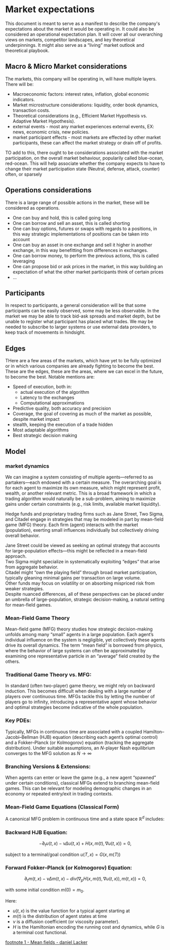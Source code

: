 # Market expectations
This document is meant to serve as a manifest to describe the company's expectations about the market it would be operating in. It could also be considered an operational expectation plan.
It will cover all our overarching views on markets, competitor landscapes, and key theoretical underpinnings. It might also serve as a “living” market outlook and theoretical playbook.

## Macro & Micro Market considerations
The markets, this company will be operating in, will have multiple layers. There will be:
- Macroeconomic factors: interest rates, inflation, global economic indicators.
- Market microstructure considerations: liquidity, order book dynamics, transaction costs.
- Theoretical considerations (e.g., Efficient Market Hypothesis vs. Adaptive Market Hypothesis).
- external events - most any market experiences external events, EX: news, economic crisis, new policies.
- market participant effects - most markets are effected by other market participants, these can affect the market strategy or drain off of profits.

TO add to this, there ought to be considerations associated with the market participation, on the overall market behaviour, popularily called blue-ocean, red-ocean.
This will help associate whether the company expects to have to change their market participation state (Neutral, defense, attack, counter) often, or sparsely

## Operations considerations
There is a large range of possible actions in the market, these will be considered as operations.
- One can buy and hold, this is called going long
- One can borrow and sell an asset, this is called shorting
- One can buy options, futures or swaps with regards to a positions, in this way strategic implementations of positions can be taken into account
- One can buy an asset in one exchange and sell it higher in another exchange, in this way benefitting from differences in exchanges.
- One can borrow money, to perform the previous actions, this is called leveraging
- One can propose bid or ask prices in the market, in this way building an expectation of what the other market participants think of certain prices
- ...

## Participants
In respect to participants, a general consideration will be that some participants can be easily observed, some may be less observable.
In the market we may be able to track bid-ask spreads and market depth, but be unable to register what participant has placed what trades.
We may be needed to subscribe to larger systems or use external data providers, to keep track of movements in hindsight.

## Edges
THere are a few areas of the markets, which have yet to be fully optimized or in which various companies are already fighting to become the best.
These are the edges, these are the areas, where we can excel in the future, to become the best. Notable mentions are:
- Speed of execution, both in:
  - actual execution of the algorithm
  - Latency to the exchanges
  - Computational approximations
- Predictive quality, both accuracy and precision
- Coverage, the goal of covering as much of the market as possible, despite market impact
- stealth, keeping the execution of a trade hidden
- Most adaptable algorithms
- Best strategic decision making  

## Model

### market dynamics
We can imagine a system consisting of multiple agents—referred to as partakers—each endowed with a certain measure. The overarching goal is for each agent to maximize its own measure, which might represent profit, wealth, or another relevant metric. This is a broad framework in which a trading algorithm would naturally be a sub-problem, aiming to maximize gains under certain constraints (e.g., risk limits, available market liquidity).

Hedge funds and proprietary trading firms such as Jane Street, Two Sigma, and Citadel engage in strategies that may be modeled in part by mean-field game (MFG) theory. Each firm (agent) interacts with the market (population), exerting small influences individually but collectively driving overall behavior.

Jane Street could be viewed as seeking an optimal strategy that accounts for large-population effects—this might be reflected in a mean-field approach.\
Two Sigma might specialize in systematically exploiting “edges” that arise from aggregate behavior.\
Citadel might “own the playing field” through broad market participation, typically gleaning minimal gains per transaction on large volume.\
Other funds may focus on volatility or on absorbing mispriced risk from weaker strategies.\
Despite nuanced differences, all of these perspectives can be placed under an umbrella of large-population, strategic decision-making, a natural setting for mean-field games.

### Mean-Field Game Theory
Mean-field game (MFG) theory studies how strategic decision-making unfolds among many “small” agents in a large population. Each agent’s individual influence on the system is negligible, yet collectively these agents drive its overall dynamics. The term “mean field” is borrowed from physics, where the behavior of large systems can often be approximated by examining one representative particle in an “average” field created by the others.

### Traditional Game Theory vs. MFG:
In standard (often two-player) game theory, we might rely on backward induction. This becomes difficult when dealing with a large number of players over continuous time. MFGs tackle this by letting the number of players go to infinity, introducing a representative agent whose behavior and optimal strategies become indicative of the whole population.

### Key PDEs:
Typically, MFGs in continuous time are associated with a coupled Hamilton–Jacobi–Bellman (HJB) equation (describing each agent’s optimal control) and a Fokker–Planck (or Kolmogorov) equation (tracking the aggregate distribution). Under suitable assumptions, an $N$-player Nash equilibrium converges to the MFG solution as $N \to \infty$

### Branching Versions & Extensions:
When agents can enter or leave the game (e.g., a new agent “spawned” under certain conditions), classical MFGs extend to branching mean-field games. This can be relevant for modeling demographic changes in an economy or repeated entry/exit in trading contexts.


### Mean-Field Game Equations (Classical Form)
A canonical MFG problem in continuous time and a state space $\mathbb{R}^d$ includes:

### Backward HJB Equation:

$$-\partial_t u(t,x) - \nu \Delta u(t,x) + H(x,m(t), \nabla u(t,x)) = 0,$$

subject to a terminal/goal condition $u(T,x)=G(x,m(T))$

### Forward Fokker–Planck (or Kolmogorov) Equation:

$$\partial_t m(t,x) - \nu \Delta m(t,x) - div(\nabla_p H(x,m(t), \nabla u(t,x)), m(t,x)) = 0,$$

with some initial condition $m(0)=m_0.$

Here:
- $u(t,x)$ is the value function for a typical agent starting at 
- $m(t)$ is the distribution of agent states at time
- $\nu$ is a diffusion coefficient (or viscosity parameter).
- $H$ is the Hamiltonian encoding the running cost and dynamics, while $G$ is a terminal cost functional.


[footnote 1 - Mean fields - daniel Lacker]()

